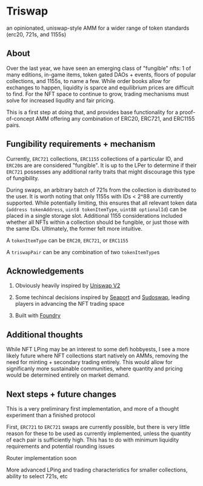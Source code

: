 # Triswap
an opinionated, uniswap-style AMM for a wider range of token standards (erc20, 721s, and 1155s)

## About

Over the last year, we have seen an emerging class of "fungible" nfts: 1 of many editions,
in-game items, token gated DAOs + events, floors of popular collections, 
and 1155s, to name a few. While order books allow for exchanges to happen, liquidity
is sparce and equilibrium prices are difficult to find. For the NFT space to continue to 
grow, trading mechanisms must solve for increased liqudity and fair pricing.

This is a first step at doing that, and provides base functionality for a 
proof-of-concept AMM offering any combination of ERC20, ERC721, and ERC1155 pairs.

## Fungibility requirements + mechanism

Currently, `ERC721` collections, `ERC1155` collections of a particular ID, and `ERC20`s are are
considered "fungible". It is up to the LPer to determine if their `ERC721` possesses
any additional rarity traits that might discourage this type of fungibility. 

During swaps, an arbitrary batch of 721s from the collection is distributed to the user. It is worth
noting that only 1155s with IDs < 2^88 are currently supported. While potentially limiting,
this ensures that all relevant token data (`address tokenAddress`, `uint8 tokenItemType`, `uint88 optionalId`) can be placed
in a single storage slot. Additional 1155 considerations included whether all NFTs within a collection 
should be fungible, or just those with the same IDs. Ultimately, the former felt more intuitive.

A `tokenItemType` can be `ERC20`, `ERC721`, or `ERC1155` 

A `triswapPair` can be any combination of two `tokenItemType`s

## Acknowledgements

1) Obviously heavily inspired by [Uniswap V2](https://github.com/Uniswap/v2-core)

2) Some techincal decisions inspired by [Seaport](https://github.com/ProjectOpenSea/seaport) 
and [Sudoswap](https://github.com/sudoswap/lssvm), leading players in advancing the NFT trading space

3) Built with [Foundry](https://github.com/foundry-rs/foundry)

## Additional thoughts

While NFT LPing may be an interest to some defi hobbyests, I see a more likely future
where NFT collections start natively on AMMs, removing the need for minting + secondary
trading entirely. This would allow for significanly more sustainable communities, where
quantity and pricing would be determined entirely on market demand.

## Next steps + future changes

This is a very preliminary first implementation, and more of a thought experiment than
a finished protocol

First, `ERC721` to `ERC721` swaps are currently possible, but there is very little reason
for these to be used as currently implemented, unless the quantity of each pair
is sufficiently high. This has to do with minimum liquidity requirements and
potential rounding issues

Router implementation soon

More advanced LPing and trading characteristics for smaller collections, ability to select
721s, etc
